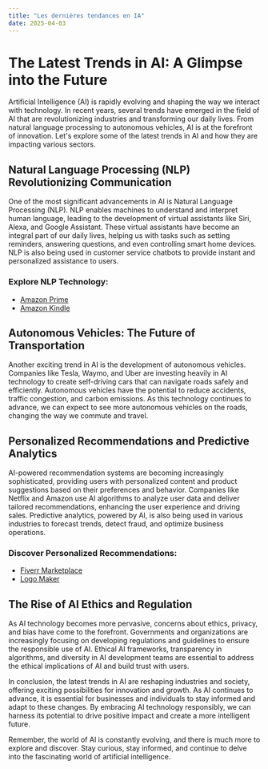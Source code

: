 ```yaml
---
title: "Les dernières tendances en IA"
date: 2025-04-03
---
```


# The Latest Trends in AI: A Glimpse into the Future

Artificial Intelligence (AI) is rapidly evolving and shaping the way we interact with technology. In recent years, several trends have emerged in the field of AI that are revolutionizing industries and transforming our daily lives. From natural language processing to autonomous vehicles, AI is at the forefront of innovation. Let's explore some of the latest trends in AI and how they are impacting various sectors.

## Natural Language Processing (NLP) Revolutionizing Communication

One of the most significant advancements in AI is Natural Language Processing (NLP). NLP enables machines to understand and interpret human language, leading to the development of virtual assistants like Siri, Alexa, and Google Assistant. These virtual assistants have become an integral part of our daily lives, helping us with tasks such as setting reminders, answering questions, and even controlling smart home devices. NLP is also being used in customer service chatbots to provide instant and personalized assistance to users.

### Explore NLP Technology: 
- [Amazon Prime](https://www.amazon.fr/amazonprime?_encoding=UTF8&primeCampaignId=prime_assoc_ft&tag=zenzen0d-21France)
- [Amazon Kindle](https://www.amazon.fr/kindle-dbs/hz/signup?tag=zenzen0d-21France)

## Autonomous Vehicles: The Future of Transportation

Another exciting trend in AI is the development of autonomous vehicles. Companies like Tesla, Waymo, and Uber are investing heavily in AI technology to create self-driving cars that can navigate roads safely and efficiently. Autonomous vehicles have the potential to reduce accidents, traffic congestion, and carbon emissions. As this technology continues to advance, we can expect to see more autonomous vehicles on the roads, changing the way we commute and travel.

## Personalized Recommendations and Predictive Analytics

AI-powered recommendation systems are becoming increasingly sophisticated, providing users with personalized content and product suggestions based on their preferences and behavior. Companies like Netflix and Amazon use AI algorithms to analyze user data and deliver tailored recommendations, enhancing the user experience and driving sales. Predictive analytics, powered by AI, is also being used in various industries to forecast trends, detect fraud, and optimize business operations.

### Discover Personalized Recommendations: 
- [Fiverr Marketplace](https://go.fiverr.com/visit/?bta=1071918&brand=fiverrmarketplace)
- [Logo Maker](https://go.fiverr.com/visit/?bta=1071918&brand=logomaker)

## The Rise of AI Ethics and Regulation

As AI technology becomes more pervasive, concerns about ethics, privacy, and bias have come to the forefront. Governments and organizations are increasingly focusing on developing regulations and guidelines to ensure the responsible use of AI. Ethical AI frameworks, transparency in algorithms, and diversity in AI development teams are essential to address the ethical implications of AI and build trust with users.

In conclusion, the latest trends in AI are reshaping industries and society, offering exciting possibilities for innovation and growth. As AI continues to advance, it is essential for businesses and individuals to stay informed and adapt to these changes. By embracing AI technology responsibly, we can harness its potential to drive positive impact and create a more intelligent future.

Remember, the world of AI is constantly evolving, and there is much more to explore and discover. Stay curious, stay informed, and continue to delve into the fascinating world of artificial intelligence.